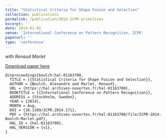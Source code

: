 ```yaml
---
title: "Statistical Criteria for Shape Fusion and Selection"
collection: publications
permalink: /publication/2014-ICPR-primitives
excerpt: ''
date: 2014-01-01
venue: 'International Conference on Pattern Recognition, ICPR'
paperurl: ''
type: 'conference'
---
```


with *Renaud Marlet*

[Download paper here](https://aboulch.github.io/files/2014_icpr_boulch.pdf)

```
@inproceedings{boulch:hal-01163700,
  TITLE = {{Statistical Criteria for Shape Fusion and Selection}},
  AUTHOR = {Boulch, Alexandre and Marlet, Renaud},
  URL = {https://hal.archives-ouvertes.fr/hal-01163700},
  BOOKTITLE = {{International Conference on Pattern Recognition}},
  ADDRESS = {Stockholm, Sweden},
  YEAR = {2014},
  MONTH = Aug,
  DOI = {10.1109/ICPR.2014.171},
  PDF = {https://hal.archives-ouvertes.fr/hal-01163700/file/ICPR-2014-Boulch-Marlet.pdf},
  HAL_ID = {hal-01163700},
  HAL_VERSION = {v1},
}
```

